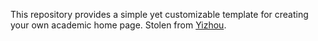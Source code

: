 This repository provides a simple yet customizable template for creating your own academic home page. 
Stolen from [Yizhou](https://cs.uwaterloo.ca/~yizhou/).
 
